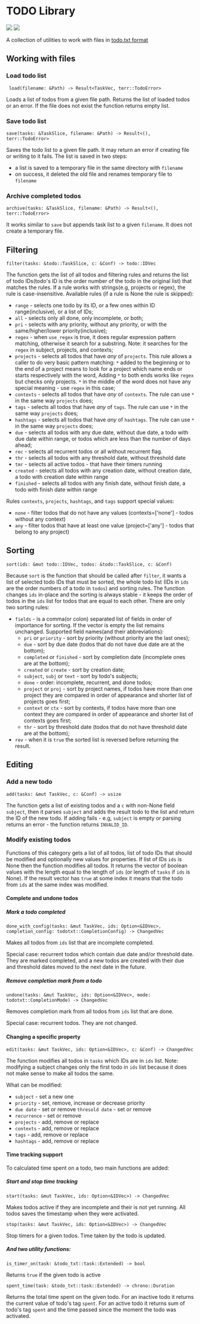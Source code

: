 # TODO Library

![](https://travis-ci.com/VladimirMarkelov/todo_lib.svg?branch=master)
[![](https://img.shields.io/crates/v/todo_lib.svg)](https://crates.io/crates/todo_lib)

A collection of utilities to work with files in [todo.txt format](http://todotxt.org/)

## Working with files

### Load todo list

` load(filename: &Path) -> Result<TaskVec, terr::TodoError>`

Loads a list of todos from a given file path. Returns the list of loaded todos or an error. If the file does not exist the function returns empty list.

### Save todo list

`save(tasks: &TaskSlice, filename: &Path) -> Result<(), terr::TodoError>`

Saves the todo list to a given file path. It may return an error if creating file or writing to it fails. The list is saved in two steps:

* a list is saved to a temporary file in the same directory with `filename`
* on success, it deleted the old file and renames temporary file to `filename`

### Archive completed todos

`archive(tasks: &TaskSlice, filename: &Path) -> Result<(), terr::TodoError>`

It works similar to `save` but appends task list to a given `filename`. It does not create a temporary file.

## Filtering

`filter(tasks: &todo::TaskSlice, c: &Conf) -> todo::IDVec`

The function gets the list of all todos and filtering rules and returns the list of todo IDs(todo's ID is the order number of the todo in the original list) that matches the rules. If a rule works with strings(e.g, projects or regex), the rule is case-insensitive. Available rules (if a rule is None the rule is skipped):

* `range` - selects one todo by its ID, or a few ones within ID range(inclusive), or a list of IDs;
* `all` - selects only all done, only incomplete, or both;
* `pri` - selects with any priority, without any priority, or with the same/higher/lower priority(inclusive);
* `regex` - when `use_regex` is true, it does regular expression pattern matching, otherwise it search for a substring. Note: it searches for the `regex` in subject, projects, and contexts;
* `projects` - selects all todos that have *any* of `projects`. This rule allows a caller to do very basic pattern matching: `*` added to the beginning or to the end of a project means to look for a project which name ends or starts respectively with the word, Adding `*` to both ends works like `regex` but checks only projects. `*` in the middle of the word does not have any special meaning - use `regex` in this case;
* `contexts` - selects all todos that have *any* of `contexts`. The rule can use `*` in the same way `projects` does;
* `tags` - selects all todos that have *any* of `tags`. The rule can use `*` in the same way `projects` does;
* `hashtags` - selects all todos that have *any* of `hashtags`. The rule can use `*` in the same way `projects` does;
* `due` - selects all todos with any due date, without due date, a todo with due date within range, or todos which are less than the number of days ahead;
* `rec` - selects all recurrent todos or all without recurrent flag.
* `thr` - selects all todos with any threshold date, without threshold date
* `tmr` - selects all active todos - that have their timers running
* `created` - selects all todos with any creation date, without creation date, a todo with creation date within range
* `finished` - selects all todos with any finish date, without finish date, a todo with finish date within range

Rules `contexts`, `projects`, `hashtags`, and `tags` support special values:

- `none` - filter todos that do not have any values (contexts=['none'] - todos without any context)
- `any` - filter todos that have at least one value (project=['any'] - todos that belong to any project)

## Sorting

`sort(ids: &mut todo::IDVec, todos: &todo::TaskSlice, c: &Conf)`

Because `sort` is the function that should be called after `filter`, it wants a list of selected todo IDs that must be sorted, the whole todo list (IDs in `ids` are the order numbers of a todo in `todos`) and sorting rules. The function changes `ids` in-place and the sorting is always stable - it keeps the order of todos in the `ids` list for todos that are equal to each other. There are only two sorting rules:

* `fields` - is a comma(or colon) separated list of fields in order of importance for sorting. If the vector is empty the list remains unchanged. Supported field names(and their abbreviations):
    - `pri` or `priority` - sort by priority (without priority are the last ones);
    - `due` - sort by due date (todos that do not have due date are at the bottom);
    - `completed` or `finished` - sort by completion date (incomplete ones are at the bottom);
    - `created` or `create` - sort by creation date;
    - `subject`, `subj` or `text` - sort by todo's subjects;
    - `done` - order: incomplete, recurrent, and done todos;
    - `project` or `proj` - sort by project names, if todos have more than one project they are compared in order of appearance and shorter list of projects goes first;
    - `context` or `ctx` - sort by contexts, if todos have more than one context they are compared in order of appearance and shorter list of contexts goes first;
    - `thr` - sort by threshold date (todos that do not have threshold date are at the bottom);
* `rev` - when it is `true` the sorted list is reversed before returning the result.

## Editing

### Add a new todo

`add(tasks: &mut TaskVec, c: &Conf) -> usize`

The function gets a list of existing todos and a `c` with non-None field `subject`, then it parses `subject` and adds the result todo to the list and return the ID of the new todo. If adding fails - e.g, `subject` is empty or parsing returns an error - the function returns `INVALID_ID`.

### Modify existing todos

Functions of this category gets a list of all todos, list of todo IDs that should be modified and optionally new values for properties. If list of IDs `ids` is None then the function modifies all todos. It returns the vector of boolean values with the length equal to the length of `ids` (or length of `tasks` if `ids` is None). If the result vector has `true` at some index it means that the todo from `ids` at the same index was modified.

#### Complete and undone todos

##### Mark a todo completed

`done_with_config(tasks: &mut TaskVec, ids: Option<&IDVec>, completion_config: todotxt::CompletionConfig) -> ChangedVec`

Makes all todos from `ids` list that are incomplete completed.

Special case: recurrent todos which contain due date and/or threshold date.
They are marked completed, and a new todos are created with their due and threshold dates moved to the next date in the future.

##### Remove completion mark from a todo

`undone(tasks: &mut TaskVec, ids: Option<&IDVec>, mode: todotxt::CompletionMode) -> ChangedVec`

Removes completion mark from all todos from `ids` list that are done.

Special case: recurrent todos. They are not changed.

#### Changing a specific property

`edit(tasks: &mut TaskVec, ids: Option<&IDVec>, c: &Conf) -> ChangedVec`

The function modifies all todos in `tasks` which IDs are in `ids` list. Note: modifying a subject changes only the first todo in `ids` list because it does not make sense to make all todos the same.

What can be modified:

* `subject` - set a new one
* `priority` - set, remove, increase or decrease priority
* `due date` - set or remove
 `thresold date` - set or remove
* `recurrence` - set or remove
* `projects` - add, remove or replace
* `contexts` - add, remove or replace
* `tags` - add, remove or replace
* `hashtags` - add, remove or replace

#### Time tracking support

To calculated time spent on a todo, two main functions are added:

##### Start and stop time tracking

`start(tasks: &mut TaskVec, ids: Option<&IDVec>) -> ChangedVec`

Makes todos active if they are incomplete and their is not yet running. All todos saves the timestamp when they were activated.

`stop(tasks: &mut TaskVec, ids: Option<&IDVec>) -> ChangedVec`

Stop timers for a given todos. Time taken by the todo is updated.

##### And two utility functions:

`is_timer_on(task: &todo_txt::task::Extended) -> bool`

Returns `true` if the given todo is active

`spent_time(task: &todo_txt::task::Extended) -> chrono::Duration`

Returns the total time spent on the given todo. For an inactive todo it returns the current value of todo's tag `spent`. For an active todo it returns sum of todo's tag `spent` and the time passed since the moment the todo was activated.
